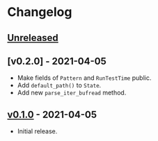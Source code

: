 # Changelog

## [Unreleased]

## [v0.2.0] - 2021-04-05

* Make fields of `Pattern` and `RunTestTime` public.
* Add `default_path()` to `State`.
* Add new `parse_iter_bufread` method.

## [v0.1.0] - 2021-04-05

* Initial release.

[Unreleased]: https://github.com/adamgreig/svf/compare/v0.1.0...HEAD
[v0.1.0]: https://github.com/adamgreig/svf/tree/v0.1.0
